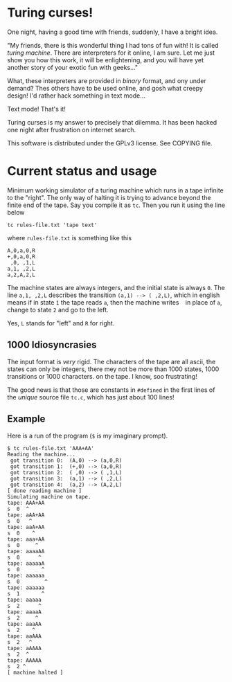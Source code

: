 Turing curses!
==============

One night, having a good time with friends, suddenly, I have a bright idea.

"My friends, there is this wonderful thing I had tons of fun with!  It is
called *turing machine*. There are interpreters for it online, I am
sure. Let me just show you how this work, it will be enlightening, and you
will have yet another story of your exotic fun with geeks..."

What, these interpreters are provided in _binary_ format, and ony under 
demand? Thes others have to be used online, and gosh what creepy design!
I'd rather hack something in text mode...

Text mode! That's it!

Turing curses is my answer to precisely that dilemma. It has been hacked
one night after frustration on internet search.

This software is distributed under the GPLv3 license. See COPYING file.

# Current status and usage 

Minimum working simulator of a turing machine which runs in a tape infinite
to the "right". The only way of halting it is trying to advance beyond the
finite end of the tape. Say you compile it as `tc`. Then you run it using
the line below

    tc rules-file.txt 'tape text'
    
where `rules-file.txt` is something like this

    A,0,a,0,R
    +,0,a,0,R
     ,0, ,1,L
    a,1, ,2,L
    a,2,A,2,L

The machine states are always integers, and the initial state is always
`0`.  The line `a,1, ,2,L` describes the transition `(a,1) --> ( ,2,L)`,
which in english means if in state `1` the tape reads `a`, then the machine
writes ` ` in place of `a`, change to state `2` and go to the left.

Yes, `L` stands for "left" and `R` for right.

## 1000 Idiosyncrasies

The input format is *very* rigid. The characters of the tape are all ascii,
the states can only be integers, there mey not be more than 1000 states,
1000 transitions or 1000 characters. on the tape. I know, soo frustrating!

The good news is that those are constants in `#defined` in the first lines
of the _unique_ source file `tc.c`, which has just about 100 lines!

## Example

Here is a run of the program (`$` is my imaginary prompt).

    $ tc rules-file.txt 'AAA+AA'
    Reading the machine...
     got transition 0:  (A,0) --> (a,0,R)
     got transition 1:  (+,0) --> (a,0,R)
     got transition 2:  ( ,0) --> ( ,1,L)
     got transition 3:  (a,1) --> ( ,2,L)
     got transition 4:  (a,2) --> (A,2,L)
    [ done reading machine ]
    Simulating machine on tape.
    tape: AAA+AA
    s  0  ^
    tape: aAA+AA
    s  0   ^
    tape: aaA+AA
    s  0    ^
    tape: aaa+AA
    s  0     ^
    tape: aaaaAA
    s  0      ^
    tape: aaaaaA
    s  0       ^
    tape: aaaaaa
    s  0        ^
    tape: aaaaaa
    s  1       ^
    tape: aaaaa
    s  2      ^
    tape: aaaaA
    s  2     ^
    tape: aaaAA
    s  2    ^
    tape: aaAAA
    s  2   ^
    tape: aAAAA
    s  2  ^
    tape: AAAAA
    s  2 ^
    [ machine halted ]
